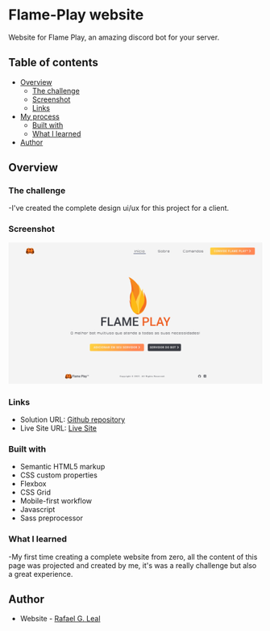 # Flame-Play website
Website for Flame Play, an amazing discord bot for your server.

## Table of contents

- [Overview](#overview)
  - [The challenge](#the-challenge)
  - [Screenshot](#screenshot)
  - [Links](#links)
- [My process](#my-process)
  - [Built with](#built-with)
  - [What I learned](#what-i-learned)
- [Author](#author)

## Overview

### The challenge

-I've created the complete design ui/ux for this project for a client.

### Screenshot

![](./screenshot.png)

### Links

- Solution URL: [Github repository](https://rafaelgleal.github.io/Flame-Play/)
- Live Site URL: [Live Site](https://flameplay.xyz)

### Built with

- Semantic HTML5 markup
- CSS custom properties
- Flexbox
- CSS Grid
- Mobile-first workflow
- Javascript
- Sass preprocessor

### What I learned

-My first time creating a complete website from zero, all the content of this page was projected and created by me, it's was a really challenge but also a great experience.

## Author

- Website - [Rafael G. Leal](https://github.com/RafaelGLeal)
